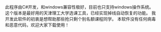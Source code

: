 此程序由C#开发，和windows兼容性极好，目前也只支持windows操作系统。
这个版本是最好用的天津理工大学选课工具，已经实现掉线自动恢复的功能。
我开发此软件的初衷是想帮助那些抢只剩个别名额课程同学。
本软件没有任何病毒和恶意代码，欢迎大家下载使用！
